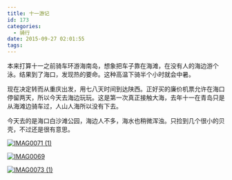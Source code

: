 ```yaml
---
title: 十一游记
id: 173
categories:
  - 骑行
date: 2015-09-27 02:01:55
tags:
---
```


本来打算十一之前骑车环游海南岛，想象把车子靠在海滩，在没有人的海边游个泳。结果到了海口，发现热的要命。这种高温下骑半个小时就会中暑。

现在决定转而从重庆出发，用七八天时间到达陕西。正好买的廉价机票允许在海口停留两天，所以今天去海边玩玩。这是第一次真正接触大海，去年十一在青岛只是从海滩边骑车过，人山人海所以没有下去。

今天去的是海口白沙滩公园，海边人不多，海水也稍微浑浊。只捡到几个很小的贝壳，不过还是很有意思。

[![IMAG0071 (1)](https://xiaoai.me/wp-content/uploads/2015/09/IMAG0071-11-720x405.jpg)](https://xiaoai.me/wp-content/uploads/2015/09/IMAG0071-11.jpg)

[![IMAG0069](https://xiaoai.me/wp-content/uploads/2015/09/IMAG00691-720x405.jpg)](https://xiaoai.me/wp-content/uploads/2015/09/IMAG00691.jpg)

[![IMAG0073 (1)](https://xiaoai.me/wp-content/uploads/2015/09/IMAG0073-11-720x405.jpg)](https://xiaoai.me/wp-content/uploads/2015/09/IMAG0073-11.jpg)

&nbsp;